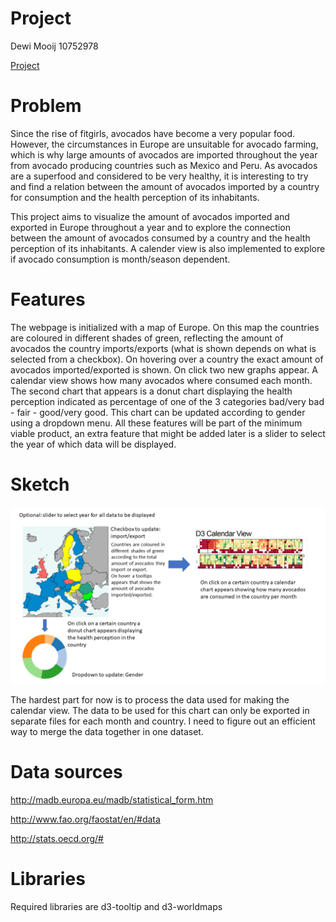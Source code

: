 # Project

Dewi Mooij 10752978

[Project](https://DMooij.github.io/programmeerproject/index.html)

# Problem

Since the rise of fitgirls, avocados have become a very popular food. However, the circumstances in Europe are unsuitable for avocado farming, which is why large amounts of avocados are imported throughout the year from avocado producing countries such as Mexico and Peru. As avocados are a superfood and considered to be very healthy, it is interesting to try and find a relation between the amount of avocados imported by a country for consumption and the health perception of its inhabitants.  

This project aims to visualize the amount of avocados imported and exported in Europe throughout a year and to explore the connection between the amount of avocados consumed by a country and the health perception of its inhabitants. A calender view is also implemented to explore if avocado consumption is month/season dependent.

# Features

The webpage is initialized with a map of Europe. On this map the countries are coloured in different shades of green, reflecting the amount of avocados the country imports/exports (what is shown depends on what is selected from a checkbox). On hovering over a country the exact amount of avocados imported/exported is shown. On click two new graphs appear. A calendar view shows how many avocados where consumed each month. The second chart that appears is a donut chart displaying the health perception indicated as percentage of one of the 3 categories bad/very bad - fair - good/very good. This chart can be updated according to gender using a dropdown menu. All these features will be part of the minimum viable product, an extra feature that might be added later is a slider to select the year of which data will be displayed.

# Sketch
![sketch](doc/sketch.PNG)

The hardest part for now is to process the data used for making the calendar view. The data to be used for this chart can only be exported in separate files for each month and country. I need to figure out an efficient way to merge the data together in one dataset.

# Data sources

http://madb.europa.eu/madb/statistical_form.htm

http://www.fao.org/faostat/en/#data

http://stats.oecd.org/#

# Libraries

Required libraries are d3-tooltip and d3-worldmaps
